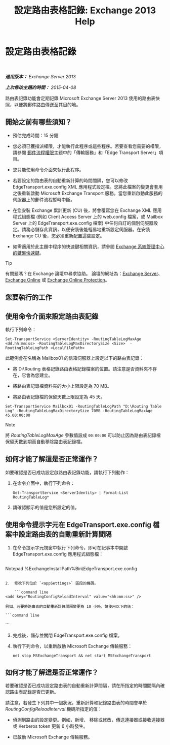 ﻿---
title: '設定路由表格記錄: Exchange 2013 Help'
TOCTitle: 設定路由表格記錄
ms:assetid: 7184f8f7-4eb8-468a-aafe-b2d72868f820
ms:mtpsurl: https://technet.microsoft.com/zh-tw/library/Bb201696(v=EXCHG.150)
ms:contentKeyID: 50473445
ms.date: 05/21/2018
mtps_version: v=EXCHG.150
ms.translationtype: MT
---

# 設定路由表格記錄

 

_**適用版本：** Exchange Server 2013_

_**上次修改主題的時間：** 2015-04-08_

路由表記錄功能會定期記錄 Microsoft Exchange Server 2013 使用的路由表快照，以便將郵件路由傳送至其目的地。

## 開始之前有哪些須知？

  - 預估完成時間：15 分鐘

  - 您必須已獲指派權限，才能執行此程序或這些程序。若要查看您需要的權限，請參閱 [郵件流程權限](mail-flow-permissions-exchange-2013-help.md)主題中的「傳輸服務」和「Edge Transport Server」項目。

  - 您只能使用命令介面來執行此程序。

  - 若要設定的路由表的自動重新計算的時間間隔，您可以修改 EdgeTransport.exe.config XML 應用程式設定檔。您將此檔案的變更會套用之後重新啟動 Microsoft Exchange Transport 服務。當您重新啟動此服務的伺服器上的郵件流程暫時中斷。

  - 在您安裝 Exchange 累計更新 (CU) 後，將會覆寫您在 Exchange XML 應用程式組態檔 (例如 Client Access Server 上的 web.config 檔案，或 Mailbox Server 上的 EdgeTransport.exe.config 檔案) 中任何自訂的個別伺服器設定。請務必儲存此資訊，以便安裝後能輕易地重新設定伺服器。在安裝 Exchange CU 後，您必須重新配置這些設定。

  - 如需適用於此主題中程序的快速鍵相關資訊，請參閱 [Exchange 系統管理中心的鍵盤快速鍵](keyboard-shortcuts-in-the-exchange-admin-center-exchange-online-protection-help.md)。


> [!TIP]  
> 有問題嗎？在 Exchange 論壇中尋求協助。 論壇的網址為：<a href="https://go.microsoft.com/fwlink/p/?linkid=60612">Exchange Server</a>、 <a href="https://go.microsoft.com/fwlink/p/?linkid=267542">Exchange Online</a> 或 <a href="https://go.microsoft.com/fwlink/p/?linkid=285351">Exchange Online Protection</a>。




## 您要執行的工作

## 使用命令介面來設定路由表記錄

執行下列命令：

    Set-TransportService <ServerIdentity> -RoutingTableLogMaxAge <dd.hh:mm:ss> -RoutingTableLogMaxDirectorySize <Size>  -RoutingTableLogPath <LocalFilePath>

此範例會在名稱為 Mailbox01 的信箱伺服器上設定以下的路由表記錄：

  - 將 D:\\Routing 表格記錄路由表格記錄檔案的位置。請注意是否資料夾不存在，它會為您建立。

  - 將路由表記錄檔資料夾的大小上限設定為 70 MB。

  - 將路由表記錄檔的保留天數上限設定為 45 天。

<!-- end list -->

    Set-TransportService Mailbox01 -RoutingTableLogPath "D:\Routing Table Log" -RoutingTableLogMaxDirectorySize 70MB -RoutingTableLogMaxAge 45.00:00:00


> [!NOTE]  
> 將 <em>RoutingTableLogMaxAge</em> 參數值設成 <code>00:00:00</code> 可以防止因為路由表記錄檔保留天數到期而自動移除路由表記錄檔。




## 如何才能了解這是否正常運作？

如要確認是否已成功設定啟路由表記錄功能，請執行下列動作：

1.  在命令介面中，執行下列命令：
    
        Get-TransportService <ServerIdentity> | Format-List RoutingTableLog*

2.  請確認顯示的值是您所設定的值。

## 使用命令提示字元在 EdgeTransport.exe.config 檔案中設定路由表的自動重新計算間隔

1.  在命令提示字元視窗中執行下列命令，即可在記事本中開啟 EdgeTransport.exe.config 應用程式組態檔：
    
    ```powershell
Notepad %ExchangeInstallPath%Bin\EdgeTransport.exe.config
```

2.  修改下列位於 `<appSettings>` 區段的機碼。
    
    ```command line
<add key="RoutingConfigReloadInterval" value="<hh:mm:ss>" />
```
    
    例如，若要將路由表的自動重新計算間隔變更為 10 小時，請使用以下的值：
    
    ```command line
<add key="RoutingConfigReloadInterval" value="10:00:00" />
```

3.  完成後，儲存並關閉 EdgeTransport.exe.config 檔案。

4.  執行下列命令，以重新啟動 Microsoft Exchange 傳輸服務：
    
        net stop MSExchangeTransport && net start MSExchangeTransport

## 如何才能了解這是否正常運作？

若要確認是否已成功設定路由表的自動重新計算間隔，請在所指定的時間間隔內確認路由表記錄是否已更新。

請注意，若發生下列其中一個狀況，重新計算和記錄路由表的時間會早於 *RoutingConfigReloadInterval* 機碼所指定的值：

  - 偵測到路由的設定變更。例如，新增、 移除或修改，傳送連接器或接收連接器或 Kerberos token 更新 6 小時發生。

  - 已啟動 Microsoft Exchange 傳輸服務。


